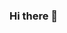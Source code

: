 ### Hi there 👋

<!--
**KM127PL/km127pl** is a ✨ _special_ ✨ repository because its `README.md` (this file) appears on your GitHub profile

- 🔭 I’m currently working on **MinecraftCLI**
- 🌱 I’m currently learning ~~C#~~ Java
- 📫 How to reach me: KM127PL#8610, @KM127PL
